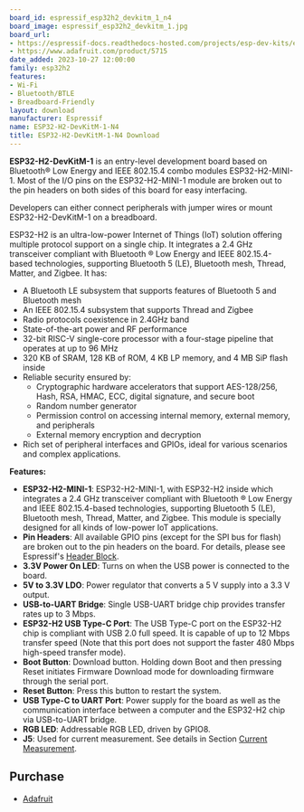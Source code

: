 ```yaml
---
board_id: espressif_esp32h2_devkitm_1_n4
board_image: espressif_esp32h2_devkitm_1.jpg
board_url:
- https://espressif-docs.readthedocs-hosted.com/projects/esp-dev-kits/en/latest/esp32h2/esp32-h2-devkitm-1/user_guide.html
- https://www.adafruit.com/product/5715
date_added: 2023-10-27 12:00:00
family: esp32h2
features:
- Wi-Fi
- Bluetooth/BTLE
- Breadboard-Friendly
layout: download
manufacturer: Espressif
name: ESP32-H2-DevKitM-1-N4
title: ESP32-H2-DevKitM-1-N4 Download
---
```


**ESP32-H2-DevKitM-1** is an entry-level development board based on Bluetooth® Low Energy and IEEE 802.15.4 combo modules ESP32-H2-MINI-1. Most of the I/O pins on the ESP32-H2-MINI-1 module are broken out to the pin headers on both sides of this board for easy interfacing.

Developers can either connect peripherals with jumper wires or mount ESP32-H2-DevKitM-1 on a breadboard.

ESP32-H2 is an ultra-low-power Internet of Things (IoT) solution offering multiple protocol support on a single chip. It integrates a 2.4 GHz transceiver compliant with Bluetooth ® Low Energy and IEEE 802.15.4-based technologies, supporting Bluetooth 5 (LE), Bluetooth mesh, Thread, Matter, and Zigbee. It has:

- A Bluetooth LE subsystem that supports features of Bluetooth 5 and Bluetooth mesh
- An IEEE 802.15.4 subsystem that supports Thread and Zigbee
- Radio protocols coexistence in 2.4GHz band
- State-of-the-art power and RF performance
- 32-bit RISC-V single-core processor with a four-stage pipeline that operates at up to 96 MHz
- 320 KB of SRAM, 128 KB of ROM, 4 KB LP memory, and 4 MB SiP flash inside
- Reliable security ensured by:
  - Cryptographic hardware accelerators that support AES-128/256, Hash, RSA, HMAC, ECC, digital signature, and secure boot
  - Random number generator
  - Permission control on accessing internal memory, external memory, and peripherals
  - External memory encryption and decryption
- Rich set of peripheral interfaces and GPIOs, ideal for various scenarios and complex applications.

**Features:**

- **ESP32-H2-MINI-1**: ESP32-H2-MINI-1, with ESP32-H2 inside which integrates a 2.4 GHz transceiver compliant with Bluetooth ® Low Energy and IEEE 802.15.4-based technologies, supporting Bluetooth 5 (LE), Bluetooth mesh, Thread, Matter, and Zigbee. This module is specially designed for all kinds of low-power IoT applications.
- **Pin Headers**: All available GPIO pins (except for the SPI bus for flash) are broken out to the pin headers on the board. For details, please see Espressif's [Header Block](https://espressif-docs.readthedocs-hosted.com/projects/esp-dev-kits/en/latest/esp32h2/esp32-h2-devkitm-1/user_guide.html#header-block).
- **3.3V Power On LED**: Turns on when the USB power is connected to the board.
- **5V to 3.3V LDO**: Power regulator that converts a 5 V supply into a 3.3 V output.
- **USB-to-UART Bridge**: Single USB-UART bridge chip provides transfer rates up to 3 Mbps.
- **ESP32-H2 USB Type-C Port**: The USB Type-C port on the ESP32-H2 chip is compliant with USB 2.0 full speed. It is capable of up to 12 Mbps transfer speed (Note that this port does not support the faster 480 Mbps high-speed transfer mode).
- **Boot Button**: Download button. Holding down Boot and then pressing Reset initiates Firmware Download mode for downloading firmware through the serial port.
- **Reset Button**: Press this button to restart the system.
- **USB Type-C to UART Port**: Power supply for the board as well as the communication interface between a computer and the ESP32-H2 chip via USB-to-UART bridge.
- **RGB LED**: Addressable RGB LED, driven by GPIO8.
- **J5**: Used for current measurement. See details in Section [Current Measurement](https://espressif-docs.readthedocs-hosted.com/projects/esp-dev-kits/en/latest/esp32c6/esp32-c6-devkitc-1/user_guide_v1.1.html#user-guide-c6-devkitc-1-v1-current).

## Purchase

* [Adafruit](https://www.adafruit.com/product/5715)
